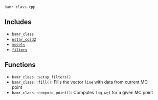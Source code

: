 `bamr_class.cpp`

## Includes
 - `bamr_class` 
 - [`nstar_cold2`](nstar_cold2.md) 
 - [`models`](models.md) 
 - [`filters`](./filters.md) 

## Functions
 - `bamr_class::setup_filters()` 
 - `bamr_class::fill()`: Fills the vector `line` with data from current MC point
 - `bamr_class::compute_point()`: Computes `log_wgt` for a given MC point
 